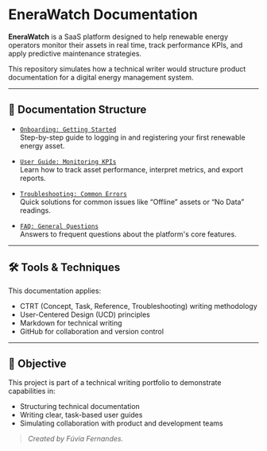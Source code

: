 # EneraWatch Documentation

**EneraWatch** is a SaaS platform designed to help renewable energy operators monitor their assets in real time, track performance KPIs, and apply predictive maintenance strategies.

This repository simulates how a technical writer would structure product documentation for a digital energy management system.

---

## 📂 Documentation Structure

- [`Onboarding: Getting Started`](https://github.com/fuviafernandes/enerawatch-docs/blob/main/docs/onboarding/getting-started.md)  
  Step-by-step guide to logging in and registering your first renewable energy asset.

- [`User Guide: Monitoring KPIs`](https://github.com/fuviafernandes/enerawatch-docs/blob/main/docs/user-guides/monitoring-kpis.md)  
  Learn how to track asset performance, interpret metrics, and export reports.

- [`Troubleshooting: Common Errors`](https://github.com/fuviafernandes/enerawatch-docs/blob/main/docs/troubleshooting/common-errors.md)  
  Quick solutions for common issues like “Offline” assets or “No Data” readings.

- [`FAQ: General Questions`](https://github.com/fuviafernandes/enerawatch-docs/blob/main/docs/faq/general-questions.md)  
  Answers to frequent questions about the platform's core features.

---

## 🛠 Tools & Techniques

This documentation applies:
- CTRT (Concept, Task, Reference, Troubleshooting) writing methodology
- User-Centered Design (UCD) principles
- Markdown for technical writing
- GitHub for collaboration and version control

---

## 📌 Objective

This project is part of a technical writing portfolio  to demonstrate capabilities in:
- Structuring technical documentation
- Writing clear, task-based user guides
- Simulating collaboration with product and development teams

> *Created by Fúvia Fernandes.*
